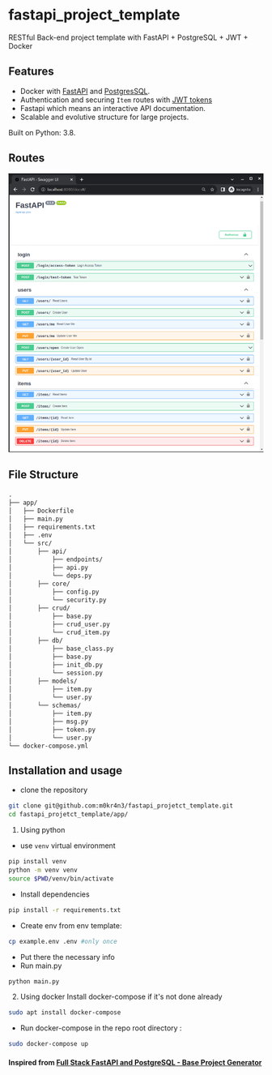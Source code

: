 # fastapi_project_template
RESTful Back-end project template with FastAPI + PostgreSQL + JWT + Docker


## Features
- Docker with [FastAPI](https://fastapi.tiangolo.com/) and [PostgresSQL](https://www.postgresql.org/).
- Authentication and securing `Item` routes with [JWT tokens](https://jwt.io/)
- Fastapi which means an interactive API documentation.
- Scalable and evolutive structure for large projects.

Built on Python: 3.8.

## Routes
![routes](./routes.png)

## File Structure
```
.
├── app/
│   ├── Dockerfile
│   ├── main.py
│   ├── requirements.txt
│   ├── .env
│   └── src/
│       ├── api/
│           ├── endpoints/
│           ├── api.py
│           └── deps.py
│       ├── core/
│           ├── config.py
│           └── security.py
│       ├── crud/
│           ├── base.py
│           ├── crud_user.py
│           └── crud_item.py
│       ├── db/
│           ├── base_class.py
│           ├── base.py
│           ├── init_db.py
│           └── session.py
│       ├── models/
│           ├── item.py
│           └── user.py
│       └── schemas/
│           ├── item.py
│           ├── msg.py
│           ├── token.py
│           └── user.py
└── docker-compose.yml
```

## Installation and usage
- clone the repository
```bash
git clone git@github.com:m0kr4n3/fastapi_projetct_template.git
cd fastapi_projetct_template/app/
```
1) Using python
- use `venv` virtual environment
```bash
pip install venv
python -m venv venv
source $PWD/venv/bin/activate
```
- Install dependencies
```bash
pip install -r requirements.txt
```
- Create env from env template:
```bash
cp example.env .env #only once
```
- Put there the necessary info
- Run main.py
```bash
python main.py
```
2) Using docker
Install docker-compose if it's not  done already
```bash
sudo apt install docker-compose
```
- Run docker-compose in the repo root directory :
```bash
sudo docker-compose up
```

#### Inspired from [Full Stack FastAPI and PostgreSQL - Base Project Generator](https://github.com/tiangolo/full-stack-fastapi-postgresql)
